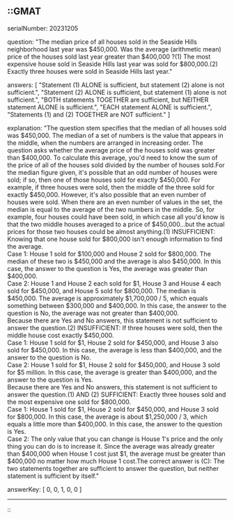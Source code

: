 ::GMAT
---


serialNumber: 20231205

question: "The median price of all houses sold in the Seaside Hills neighborhood last year was $450,000. Was the average (arithmetic mean) price of the houses sold last year greater than $400,000 ?(1) The most expensive house sold in Seaside Hills last year was sold for $800,000.(2) Exactly three houses were sold in Seaside Hills last year."

answers: [
  "Statement (1) ALONE is sufficient, but statement (2) alone is not sufficient.",
  "Statement (2) ALONE is sufficient, but statement (1) alone is not sufficient.",
  "BOTH statements TOGETHER are sufficient, but NEITHER statement ALONE is sufficient.",
  "EACH statement ALONE is sufficient.",
  "Statements (1) and (2) TOGETHER are NOT sufficient."
]

explanation: "The question stem specifies that the median of all houses sold was $450,000. The median of a set of numbers is the value that appears in the middle, when the numbers are arranged in increasing order. The question asks whether the average price of the houses sold was greater than $400,000. To calculate this average, you'd need to know the sum of the price of all of the houses sold divided by the number of houses sold.For the median figure given, it's possible that an odd number of houses were sold; if so, then one of those houses sold for exactly $450,000. For example, if three houses were sold, then the middle of the three sold for exactly $450,000. However, it's also possible that an even number of houses were sold. When there are an even number of values in the set, the median is equal to the average of the <i>two</i> numbers in the middle. So, for example, four houses could have been sold, in which case all you'd know is that the two middle houses averaged to a price of $450,000...but the actual prices for those two houses could be almost anything.(1) INSUFFICIENT: Knowing that one house sold for $800,000 isn't enough information to find the average.<br>Case 1: House 1 sold for $100,000 and House 2 sold for $800,000. The median of these two is $450,000 and the average is also $450,000. In this case, the answer to the question is Yes, the average was greater than $400,000.<br>Case 2: House 1 and House 2 each sold for $1, House 3 and House 4 each sold for $450,000, and House 5 sold for $800,000. The median is $450,000. The average is approximately $1,700,000 / 5, which equals something between $300,000 and $400,000. In this case, the answer to the question is No, the average was not greater than $400,000.<br>Because there are Yes and No answers, this statement is not sufficient to answer the question.(2) INSUFFICIENT: If three houses were sold, then the middle house cost exactly $450,000.<br>Case 1: House 1 sold for $1, House 2 sold for $450,000, and House 3 also sold for $450,000. In this case, the average is less than $400,000, and the answer to the question is No.<br>Case 2: House 1 sold for $1, House 2 sold for $450,000, and House 3 sold for $5 million. In this case, the average is greater than $400,000, and the answer to the question is Yes.<br>Because there are Yes and No answers, this statement is not sufficient to answer the question.(1) AND (2) SUFFICIENT: Exactly three houses sold and the most expensive one sold for $800,000.<br>Case 1: House 1 sold for $1, House 2 sold for $450,000, and House 3 sold for $800,000. In this case, the average is about $1,250,000 / 3, which equals a little more than $400,000. In this case, the answer to the question is Yes.<br>Case 2: The only value that you can change is House 1's price and the only thing you can do is to increase it. Since the average was already greater than $400,000 when House 1 cost just $1, the average must be greater than $400,000 no matter how much House 1 cost.The correct answer is (C): The two statements together are sufficient to answer the question, but neither statement is sufficient by itself."

answerKey: [
  0, 
  0, 
  1, 
  0, 
  0
]



---
::